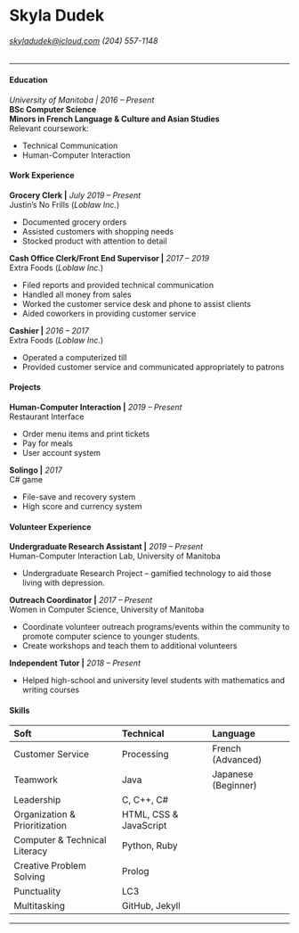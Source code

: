 Skyla Dudek
==============================
###### skyladudek@icloud.com (204) 557-1148
-----------------------------------------------------------------

#### Education
*University of Manitoba | 2016 – Present*  
**BSc Computer Science**  
**Minors in French Language & Culture and Asian Studies**  
Relevant coursework:
* Technical Communication
* Human-Computer Interaction

#### Work Experience
**Grocery Clerk |** *July 2019 – Present*  
Justin’s No Frills (*Loblaw Inc.*)
* Documented grocery orders
* Assisted customers with shopping needs
* Stocked product with attention to detail

**Cash Office Clerk/Front End Supervisor |** *2017 – 2019*  
Extra Foods (*Loblaw Inc.*)
* Filed reports and provided technical communication
* Handled all money from sales
* Worked the customer service desk and phone to assist clients
* Aided coworkers in providing customer service

**Cashier |** *2016 – 2017*  
Extra Foods (*Loblaw Inc.*)
* Operated a computerized till
* Provided customer service and communicated appropriately to patrons

#### Projects
**Human-Computer Interaction |** *2019 – Present*  
Restaurant Interface
* Order menu items and print tickets
* Pay for meals
* User account system

**Solingo |** *2017*  
C# game
* File-save and recovery system
* High score and currency system

#### Volunteer Experience
**Undergraduate Research Assistant |** *2019 – Present*  
Human-Computer Interaction Lab, University of Manitoba
* Undergraduate Research Project – gamified technology to aid those living with depression.

**Outreach Coordinator |** *2017 – Present*  
Women in Computer Science, University of Manitoba
* Coordinate volunteer outreach programs/events within the community to promote computer science to younger students.
* Create workshops and teach them to additional volunteers

**Independent Tutor |** *2018 – Present*
* Helped high-school and university level students with mathematics and writing courses

#### Skills
| Soft                          | Technical      | Language           |
| :---                          |     :---       |          :---      |
| Customer Service              | Processing     | French (Advanced)  |
| Teamwork                      | Java           | Japanese (Beginner) |
| Leadership                    | C, C++, C#
| Organization & Prioritization | HTML, CSS & JavaScript
| Computer & Technical Literacy | Python, Ruby
| Creative Problem Solving      | Prolog
| Punctuality                   | LC3
| Multitasking                  | GitHub, Jekyll

--------------------------------------------------------------------------

